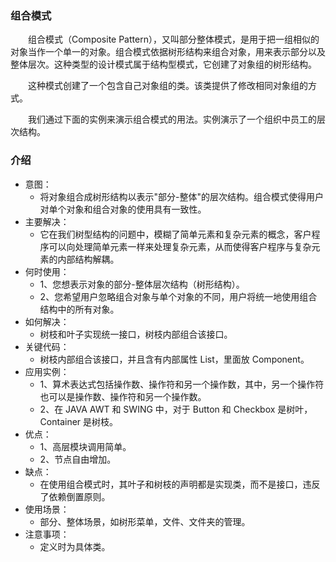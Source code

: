 ### 组合模式
&emsp;&emsp;组合模式（Composite Pattern），又叫部分整体模式，是用于把一组相似的对象当作一个单一的对象。组合模式依据树形结构来组合对象，用来表示部分以及整体层次。这种类型的设计模式属于结构型模式，它创建了对象组的树形结构。

&emsp;&emsp;这种模式创建了一个包含自己对象组的类。该类提供了修改相同对象组的方式。

&emsp;&emsp;我们通过下面的实例来演示组合模式的用法。实例演示了一个组织中员工的层次结构。

### 介绍
- 意图：
    - 将对象组合成树形结构以表示"部分-整体"的层次结构。组合模式使得用户对单个对象和组合对象的使用具有一致性。
- 主要解决：
    - 它在我们树型结构的问题中，模糊了简单元素和复杂元素的概念，客户程序可以向处理简单元素一样来处理复杂元素，从而使得客户程序与复杂元素的内部结构解耦。
- 何时使用： 
    - 1、您想表示对象的部分-整体层次结构（树形结构）。 
    - 2、您希望用户忽略组合对象与单个对象的不同，用户将统一地使用组合结构中的所有对象。
- 如何解决：
    - 树枝和叶子实现统一接口，树枝内部组合该接口。
- 关键代码：
    - 树枝内部组合该接口，并且含有内部属性 List，里面放 Component。
- 应用实例： 
    - 1、算术表达式包括操作数、操作符和另一个操作数，其中，另一个操作符也可以是操作数、操作符和另一个操作数。 
    - 2、在 JAVA AWT 和 SWING 中，对于 Button 和 Checkbox 是树叶，Container 是树枝。
- 优点： 
    - 1、高层模块调用简单。 
    - 2、节点自由增加。
- 缺点：
    - 在使用组合模式时，其叶子和树枝的声明都是实现类，而不是接口，违反了依赖倒置原则。
- 使用场景：
    - 部分、整体场景，如树形菜单，文件、文件夹的管理。
- 注意事项：
    - 定义时为具体类。